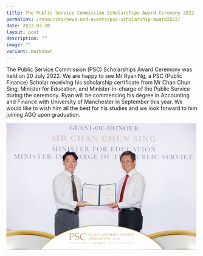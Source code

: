 ```yaml
---
title: The Public Service Commission Scholarships Award Ceremony 2022
permalink: /resources/news-and-events/psc-scholarship-award2022/
date: 2022-07-20
layout: post
description: ""
image: ""
variant: markdown
---
```

The Public Service Commission (PSC) Scholarships Award Ceremony was held on 20 July 2022. We are happy to see Mr Ryan Ng, a PSC (Public Finance) Scholar receiving his scholarship certificate from Mr Chan Chun Sing, Minister for Education, and Minister-in-charge of the Public Service during the ceremony. Ryan will be commencing his degree in Accounting and Finance with University of Manchester in September this year. We would like to wish him all the best for his studies and we look forward to him joining AGO upon graduation.

![](/images/News_Events_Photos/2022/PSCscholarship1.jpg)